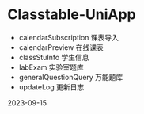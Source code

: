# Classtable-UniApp

- calendarSubscription 课表导入
- calendarPreview 在线课表
- classStuInfo 学生信息
- labExam 实验室题库
- generalQuestionQuery 万能题库
- updateLog 更新日志

2023-09-15